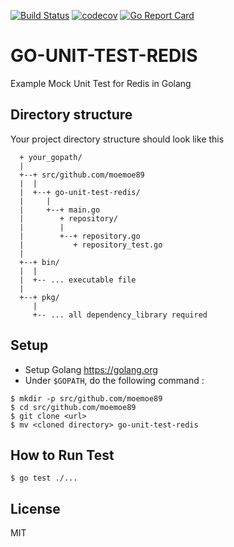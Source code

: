[![Build Status](https://travis-ci.org/moemoe89/go-unit-test-redis.svg?branch=master)](https://travis-ci.org/moemoe89/go-unit-test-redis)
[![codecov](https://codecov.io/gh/moemoe89/go-unit-test-redis/branch/master/graph/badge.svg)](https://codecov.io/gh/moemoe89/go-unit-test-redis)
[![Go Report Card](https://goreportcard.com/badge/github.com/moemoe89/go-unit-test-redis)](https://goreportcard.com/report/github.com/moemoe89/go-unit-test-redis)

# GO-UNIT-TEST-REDIS #

Example Mock Unit Test for Redis in Golang

## Directory structure
Your project directory structure should look like this
```
  + your_gopath/
  |
  +--+ src/github.com/moemoe89
  |  |
  |  +--+ go-unit-test-redis/
  |     |
  |     +--+ main.go
  |        + repository/
  |        |
  |        +--+ repository.go
  |           + repository_test.go
  |
  +--+ bin/
  |  |
  |  +-- ... executable file
  |
  +--+ pkg/
     |
     +-- ... all dependency_library required

```

## Setup

* Setup Golang <https://golang.org>
* Under `$GOPATH`, do the following command :
```
$ mkdir -p src/github.com/moemoe89
$ cd src/github.com/moemoe89
$ git clone <url>
$ mv <cloned directory> go-unit-test-redis
```

## How to Run Test
```
$ go test ./...
```

## License

MIT